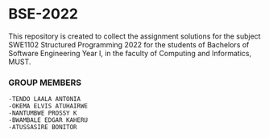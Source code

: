 # BSE-2022
This repository is created to collect the assignment solutions for the subject SWE1102 Structured Programming 2022
 for the students of Bachelors of Software Engineering  Year I, in the faculty of Computing and Informatics, MUST.
### GROUP MEMBERS        
    -TENDO LAALA ANTONIA 
    -OKEMA ELVIS ATUHAIRWE
    -NANTUMBWE PROSSY K
    -BWAMBALE EDGAR KAHERU
    -ATUSSASIRE BONITOR                                           